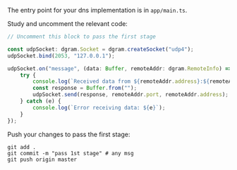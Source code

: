The entry point for your dns implementation is in `app/main.ts`.

Study and uncomment the relevant code: 

```typescript
// Uncomment this block to pass the first stage

const udpSocket: dgram.Socket = dgram.createSocket("udp4");
udpSocket.bind(2053, "127.0.0.1");

udpSocket.on("message", (data: Buffer, remoteAddr: dgram.RemoteInfo) => {
    try {
        console.log(`Received data from ${remoteAddr.address}:${remoteAddr.port}`);
        const response = Buffer.from("");
        udpSocket.send(response, remoteAddr.port, remoteAddr.address);
    } catch (e) {
        console.log(`Error receiving data: ${e}`);
    }
});
```

Push your changes to pass the first stage:

```
git add .
git commit -m "pass 1st stage" # any msg
git push origin master
```
